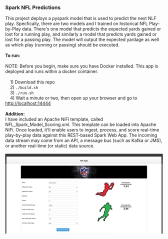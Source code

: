 <h3>Spark NFL Predictions</h3>
This project deploys a pyspark model that is used to predict the next NLF play. Specfically, there are two models and I trained on historical NFL Play-by-Play data. There's one model that predicts the expected yards gained or lost for a running play, and similarly a model that predicts yards gained or lost for a passing play. The model will output the expected yardage as well as which play (running or passing) should be executed. 
<br>
<br><b>To run:</b>
<br>
<br>NOTE: Before you begin, make sure you have Docker installed. This app is deployed and runs within a docker container.
<br>
<br>&nbsp;&nbsp;&nbsp;&nbsp;1) Download this repo
<br>&nbsp;&nbsp;&nbsp;&nbsp;2) <code>./build.sh</code>
<br>&nbsp;&nbsp;&nbsp;&nbsp;3) <code>./run.sh</code>
<br>&nbsp;&nbsp;&nbsp;&nbsp;4) Wait a minute or two, then open up your browser and go to <a href="http://localhost:14444">http://localhost:14444</a>
<br>
<br><b>Addition:</b>
<br>I have included an Apache NiFi template, called NFL_Spark_Model_Scoring.xml. This template can be loaded into Apache NiFi. Once loaded, it'll enable users to ingest, process, and score real-time play-by-play data against this REST-based Spark Web App. The incoming data stream may come from an API, a message bus (such as Kafka or JMS), or another real-time (or static) data source.
<br>
<br><img src="images/screenshot1.png" class="inline"/>
<br>
<br>
